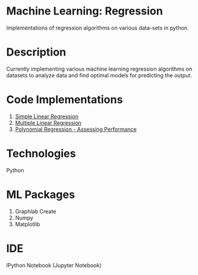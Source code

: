 # Machine Learning: Regression
Implementations of regression algorithms on various data-sets in python.

# Description
Currently implementing various machine learning regression algorithms on datasets to analyze data and find optimal models for predicting the output.

# Code Implementations
1. [Simple Linear Regression](https://github.com/agrawal-priyank/machine-learning-regression/tree/master/simple-linear-regression)
2. [Multiple Linear Regression](https://github.com/agrawal-priyank/machine-learning-regression/tree/master/multiple-linear-regression)
3. [Polynomial Regression - Assessing Performance](https://github.com/agrawal-priyank/machine-learning-regression/tree/master/assessing-performance-polynomial-regression)

# Technologies
Python

# ML Packages
1. Graphlab Create
2. Numpy
3. Matplotlib

# IDE
IPython Notebook (Jupyter Notebook)
